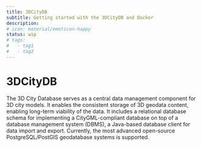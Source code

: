 ```yaml
---
title: 3DCityDB
subtitle: Getting started with the 3DCityDB and Docker
description:
# icon: material/emoticon-happy
status: wip
# tags:
#   - tag1
#   - tag2
---
```


# 3DCityDB

The 3D City Database serves as a central data management component for 3D city models. It enables the consistent storage of 3D geodata content, enabling long-term viability of the data. It includes a relational database schema for implementing a CityGML-compliant database on top of a database management system (DBMS), a Java-based database client for data import and export. Currently, the most advanced open-source PostgreSQL/PostGIS geodatabase systems is supported.
